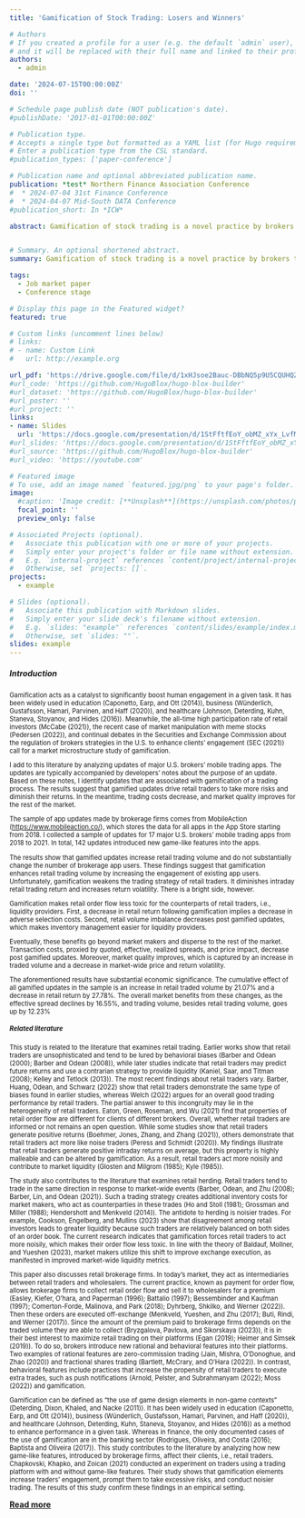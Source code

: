 ```yaml
---
title: 'Gamification of Stock Trading: Losers and Winners'

# Authors
# If you created a profile for a user (e.g. the default `admin` user), write the username (folder name) here
# and it will be replaced with their full name and linked to their profile.
authors:
  - admin

date: '2024-07-15T00:00:00Z'
doi: ''

# Schedule page publish date (NOT publication's date).
#publishDate: '2017-01-01T00:00:00Z'

# Publication type.
# Accepts a single type but formatted as a YAML list (for Hugo requirements).
# Enter a publication type from the CSL standard.
#publication_types: ['paper-conference']

# Publication name and optional abbreviated publication name.
publication: *test* Northern Finance Association Conference
#  * 2024-07-04 31st Finance Conference
#  * 2024-04-07 Mid-South DATA Conference
#publication_short: In *ICW*

abstract: Gamification of stock trading is a novel practice by brokers to incorporate game-like features to increase clients’ engagement with trading. This study examines how the market reacts to the introduction of 142 gamification features in the mobile trading apps of 17 major U.S. brokers. I find that the gamification of trading can be viewed as a double-edged sword. It alters and worsens retail traders’ strategy by reducing their returns and increasing return volatility. However, it also reduces costs and risks for liquidity providers by making retail order flow less toxic, leading to a positive effect for the rest of the market.


# Summary. An optional shortened abstract.
summary: Gamification of stock trading is a novel practice by brokers to incorporate game-like features to increase clients’ engagement with trading. This study examines how the market reacts to the introduction of 142 gamification features in the mobile trading apps of 17 major U.S. brokers. I find that the gamification of trading can be viewed as a double-edged sword. It alters and worsens retail traders’ strategy by reducing their returns and increasing return volatility. However, it also reduces costs and risks for liquidity providers by making retail order flow less toxic, leading to a positive effect for the rest of the market.

tags:
  - Job market paper
  - Conference stage

# Display this page in the Featured widget?
featured: true

# Custom links (uncomment lines below)
# links:
# - name: Custom Link
#   url: http://example.org

url_pdf: 'https://drive.google.com/file/d/1xHJsoe2Bauc-DBbNQ5p9U5CQUHQZyX4F/view?usp=sharing'
#url_code: 'https://github.com/HugoBlox/hugo-blox-builder'
#url_dataset: 'https://github.com/HugoBlox/hugo-blox-builder'
#url_poster: ''
#url_project: ''
links:
- name: Slides
  url: 'https://docs.google.com/presentation/d/1StFftfEoY_obMZ_xYx_LvfMeJ0-obaE2/edit?usp=sharing&ouid=110182918582248488757&rtpof=true&sd=true'
#url_slides: 'https://docs.google.com/presentation/d/1StFftfEoY_obMZ_xYx_LvfMeJ0-obaE2/edit?usp=sharing&ouid=110182918582248488757&rtpof=true&sd=true'
#url_source: 'https://github.com/HugoBlox/hugo-blox-builder'
#url_video: 'https://youtube.com'

# Featured image
# To use, add an image named `featured.jpg/png` to your page's folder.
image:
  #caption: 'Image credit: [**Unsplash**](https://unsplash.com/photos/pLCdAaMFLTE)'
  focal_point: ''
  preview_only: false

# Associated Projects (optional).
#   Associate this publication with one or more of your projects.
#   Simply enter your project's folder or file name without extension.
#   E.g. `internal-project` references `content/project/internal-project/index.md`.
#   Otherwise, set `projects: []`.
projects:
  - example

# Slides (optional).
#   Associate this publication with Markdown slides.
#   Simply enter your slide deck's filename without extension.
#   E.g. `slides: "example"` references `content/slides/example/index.md`.
#   Otherwise, set `slides: ""`.
slides: example
---
```

##### **Introduction**

<span style="font-size:0.8em;">

Gamification acts as a catalyst to significantly boost human engagement in a given task. It has been widely used in education (Caponetto, Earp, and Ott (2014)), business (Wünderlich, Gustafsson, Hamari, Parvinen, and Haff (2020)), and healthcare (Johnson, Deterding, Kuhn, Staneva, Stoyanov, and Hides (2016)). Meanwhile, the all-time high participation rate of retail investors (McCabe (2021)), the recent case of market manipulation with meme stocks (Pedersen (2022)), and continual debates in the Securities and Exchange Commission about the regulation of brokers strategies in the U.S. to enhance clients’ engagement (SEC (2021)) call for a market microstructure study of gamification. 

I add to this literature by analyzing updates of major U.S. brokers’ mobile trading apps. The updates are typically accompanied by developers’ notes about the purpose of an update. Based on these notes, I identify updates that are associated with gamification of a trading process. The results suggest that gamified updates drive retail traders to take more risks and diminish their returns. In the meantime, trading costs decrease, and market quality improves for the rest of the
market.

The sample of app updates made by brokerage firms comes from MobileAction (https://www.mobileaction.co/), which stores the data for all apps in the App Store starting from 2018. I collected a sample of updates for 17 major U.S. brokers’ mobile trading apps from 2018 to 2021. In total, 142 updates introduced new game-like features into the apps.

The results show that gamified updates increase retail trading volume and do not substantially change the number of brokerage app users. These findings suggest that gamification enhances retail trading volume by increasing the engagement of existing app users. Unfortunately, gamification weakens the trading strategy of retail traders. It diminishes intraday retail trading return and increases return volatility. There is a bright side, however. 

Gamification makes retail order flow less toxic for the counterparts of retail traders, i.e., liquidity providers. First, a decrease in retail return following gamification implies a decrease in adverse selection costs. Second, retail volume imbalance decreases post gamified updates, which makes inventory management easier for liquidity providers.

Eventually, these benefits go beyond market makers and disperse to the rest of the market. Transaction costs, proxied by quoted, effective, realized spreads, and price impact, decrease post gamified updates. Moreover, market quality improves, which is captured by an increase in traded volume and a decrease in market-wide price and return volatility.

The aforementioned results have substantial economic significance. The cumulative effect of all gamified updates in the sample is an increase in retail traded volume by 21.07% and a decrease in retail return by 27.78%. The overall market benefits from these changes, as the effective spread declines by 16.55%, and trading volume, besides retail trading volume, goes up by 12.23%

##### **Related literature** 

This study is related to the literature that examines retail trading. Earlier works show that retail traders are unsophisticated and tend to be lured by behavioral biases (Barber and Odean (2000); Barber and Odean (2008)), while later studies indicate that retail traders may predict future returns and use a contrarian strategy to provide liquidity (Kaniel, Saar, and Titman (2008); Kelley and Tetlock (2013)). The most recent findings about retail traders vary. Barber, Huang, Odean, and Schwarz (2022) show that retail traders demonstrate the same type of biases found in earlier studies, whereas Welch (2022) argues for an overall good trading performance by retail traders. The partial answer to this incongruity may lie in the heterogeneity of retail traders. Eaton, Green, Roseman, and Wu (2021) find that properties of retail order flow are different for clients of different brokers. Overall, whether retail traders are informed or not remains an open question. While some studies show that retail traders generate positive returns (Boehmer, Jones, Zhang, and Zhang (2021)), others demonstrate that retail traders act more like noise traders (Peress and Schmidt (2020)). My findings illustrate that retail traders generate positive intraday returns on average, but this property is highly malleable and can be altered by gamification. As a result, retail traders act more noisily and contribute to market liquidity (Glosten and Milgrom (1985); Kyle (1985)).

The study also contributes to the literature that examines retail herding. Retail traders tend to trade in the same direction in response to market-wide events (Barber, Odean, and Zhu (2008); Barber, Lin, and Odean (2021)). Such a trading strategy creates additional inventory costs for market makers, who act as counterparties in these trades (Ho and Stoll (1981); Grossman and Miller (1988); Hendershott and Menkveld (2014)). The antidote to herding is noisier trades. For example, Cookson, Engelberg, and Mullins (2023) show that disagreement among retail investors leads to greater liquidity because such traders are relatively balanced on both sides of an order book. The current research indicates that gamification forces retail traders to act more noisily, which makes their order flow less toxic. In line with the theory of Baldauf, Mollner, and Yueshen (2023), market makers utilize this shift to improve exchange execution, as manifested in improved market-wide liquidity metrics.

This paper also discusses retail brokerage firms. In today’s market, they act as intermediaries between retail traders and wholesalers. The current practice, known as payment for order flow, allows brokerage firms to collect retail order flow and sell it to wholesalers for a premium (Easley, Kiefer, O’hara, and Paperman (1996); Battalio (1997); Bessembinder and Kaufman (1997); Comerton-Forde, Malinova, and Park (2018); Dyhrberg, Shkilko, and Werner (2022)). Then these orders are executed off-exchange (Menkveld, Yueshen, and Zhu (2017); Buti, Rindi, and Werner (2017)). Since the amount of the premium paid to brokerage firms depends on the traded volume they are able to collect (Bryzgalova, Pavlova, and Sikorskaya (2023)), it is in their best interest to maximize retail trading on their platforms (Egan (2019); Heimer and Simsek (2019)). To do so, brokers introduce new rational and behavioral features into their platforms. Two examples of rational features are zero-commission trading (Jain, Mishra, O’Donoghue, and Zhao (2020)) and fractional shares trading (Bartlett, McCrary, and O’Hara (2022)). In contrast, behavioral features include practices that increase the propensity of retail traders to execute extra trades, such as push notifications (Arnold, Pelster, and Subrahmanyam (2022); Moss (2022)) and gamification.

Gamification can be defined as “the use of game design elements in non-game contexts” (Deterding, Dixon, Khaled, and Nacke (2011)). It has been widely used in education (Caponetto, Earp, and Ott (2014)), business (Wünderlich, Gustafsson, Hamari, Parvinen, and Haff (2020)), and healthcare (Johnson, Deterding, Kuhn, Staneva, Stoyanov, and Hides (2016)) as a method to enhance performance in a given task. Whereas in finance, the only documented cases of the use of gamification are in the banking sector (Rodrigues, Oliveira, and Costa (2016); Baptista and Oliveira (2017)). This study contributes to the literature by analyzing how new game-like features, introduced by brokerage firms, affect their clients, i.e., retail traders. Chapkovski, Khapko, and Zoican (2021) conducted an experiment on traders using a trading platform with and without game-like features. Their study shows that gamification elements increase traders’ engagement, prompt them to take excessive risks, and conduct noisier trading. The results of this study confirm these findings in an empirical setting.

</span>

<a href="https://drive.google.com/file/d/1xHJsoe2Bauc-DBbNQ5p9U5CQUHQZyX4F/view?usp=drive_link" target="_blank"> **Read more** </a>